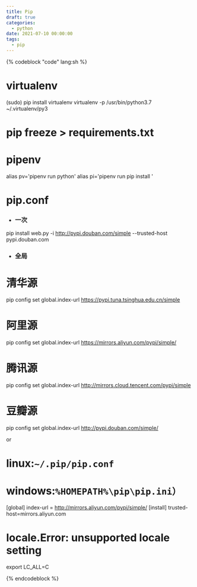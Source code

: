 ```yaml
---
title: Pip
draft: true
categories:
  - python
date: 2021-07-10 00:00:00
tags:
  - pip
---
```


{% codeblock "code" lang:sh %}
# virtualenv 
(sudo) pip install virtualenv
virtualenv -p /usr/bin/python3.7 ~/.virtualenv/py3
# pip freeze > requirements.txt

# pipenv
alias pv='pipenv run python'
alias pi='pipenv run pip install '

# pip.conf

- ### 一次
pip install web.py -i http://pypi.douban.com/simple --trusted-host pypi.douban.com
- ### 全局

# 清华源
pip config set global.index-url https://pypi.tuna.tsinghua.edu.cn/simple
# 阿里源
pip config set global.index-url https://mirrors.aliyun.com/pypi/simple/
# 腾讯源
pip config set global.index-url http://mirrors.cloud.tencent.com/pypi/simple
# 豆瓣源
pip config set global.index-url http://pypi.douban.com/simple/

or

# linux:`~/.pip/pip.conf`
# windows:`%HOMEPATH%\pip\pip.ini）`
[global]
  index-url = http://mirrors.aliyun.com/pypi/simple/
[install]
  trusted-host=mirrors.aliyun.com

# locale.Error: unsupported locale setting
export LC_ALL=C

{% endcodeblock %}
